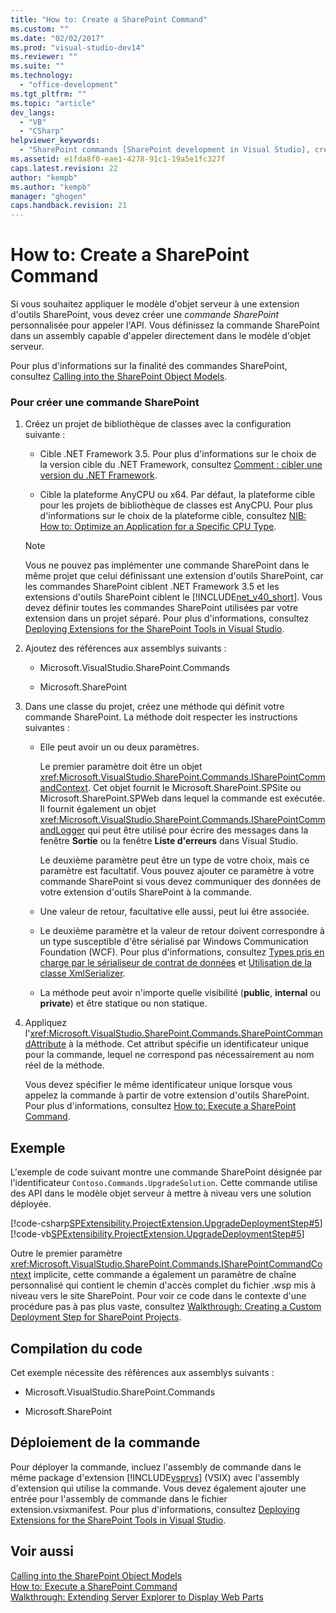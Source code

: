 ```yaml
---
title: "How to: Create a SharePoint Command"
ms.custom: ""
ms.date: "02/02/2017"
ms.prod: "visual-studio-dev14"
ms.reviewer: ""
ms.suite: ""
ms.technology: 
  - "office-development"
ms.tgt_pltfrm: ""
ms.topic: "article"
dev_langs: 
  - "VB"
  - "CSharp"
helpviewer_keywords: 
  - "SharePoint commands [SharePoint development in Visual Studio], creating"
ms.assetid: e1fda8f0-eae1-4278-91c1-19a5e1fc327f
caps.latest.revision: 22
author: "kempb"
ms.author: "kempb"
manager: "ghogen"
caps.handback.revision: 21
---
```

# How to: Create a SharePoint Command
  Si vous souhaitez appliquer le modèle d'objet serveur à une extension d'outils SharePoint, vous devez créer une *commande SharePoint* personnalisée pour appeler l'API.  Vous définissez la commande SharePoint dans un assembly capable d'appeler directement dans le modèle d'objet serveur.  
  
 Pour plus d'informations sur la finalité des commandes SharePoint, consultez [Calling into the SharePoint Object Models](../sharepoint/calling-into-the-sharepoint-object-models.md).  
  
### Pour créer une commande SharePoint  
  
1.  Créez un projet de bibliothèque de classes avec la configuration suivante :  
  
    -   Cible .NET Framework 3.5.  Pour plus d'informations sur le choix de la version cible du .NET Framework, consultez [Comment : cibler une version du .NET Framework](~/ide/how-to-target-a-version-of-the-dotnet-framework.md).  
  
    -   Cible la plateforme AnyCPU ou x64.  Par défaut, la plateforme cible pour les projets de bibliothèque de classes est AnyCPU.  Pour plus d'informations sur le choix de la plateforme cible, consultez [NIB: How to: Optimize an Application for a Specific CPU Type](http://msdn.microsoft.com/fr-fr/294a75d2-4279-4b72-8298-2bea05be907a).  
  
    > [!NOTE]  
    >  Vous ne pouvez pas implémenter une commande SharePoint dans le même projet que celui définissant une extension d'outils SharePoint, car les commandes SharePoint ciblent .NET Framework 3.5 et les extensions d'outils SharePoint ciblent le [!INCLUDE[net_v40_short](../sharepoint/includes/net-v40-short-md.md)].  Vous devez définir toutes les commandes SharePoint utilisées par votre extension dans un projet séparé.  Pour plus d'informations, consultez [Deploying Extensions for the SharePoint Tools in Visual Studio](../sharepoint/deploying-extensions-for-the-sharepoint-tools-in-visual-studio.md).  
  
2.  Ajoutez des références aux assemblys suivants :  
  
    -   Microsoft.VisualStudio.SharePoint.Commands  
  
    -   Microsoft.SharePoint  
  
3.  Dans une classe du projet, créez une méthode qui définit votre commande SharePoint.  La méthode doit respecter les instructions suivantes :  
  
    -   Elle peut avoir un ou deux paramètres.  
  
         Le premier paramètre doit être un objet <xref:Microsoft.VisualStudio.SharePoint.Commands.ISharePointCommandContext>.  Cet objet fournit le Microsoft.SharePoint.SPSite ou Microsoft.SharePoint.SPWeb dans lequel la commande est exécutée.  Il fournit également un objet <xref:Microsoft.VisualStudio.SharePoint.Commands.ISharePointCommandLogger> qui peut être utilisé pour écrire des messages dans la fenêtre **Sortie** ou la fenêtre **Liste d'erreurs** dans Visual Studio.  
  
         Le deuxième paramètre peut être un type de votre choix, mais ce paramètre est facultatif.  Vous pouvez ajouter ce paramètre à votre commande SharePoint si vous devez communiquer des données de votre extension d'outils SharePoint à la commande.  
  
    -   Une valeur de retour, facultative elle aussi, peut lui être associée.  
  
    -   Le deuxième paramètre et la valeur de retour doivent correspondre à un type susceptible d'être sérialisé par Windows Communication Foundation \(WCF\).  Pour plus d'informations, consultez [Types pris en charge par le sérialiseur de contrat de données](http://msdn.microsoft.com/library/7381b200-437a-4506-9556-d77bf1bc3f34) et [Utilisation de la classe XmlSerializer](http://msdn.microsoft.com/library/c680602d-39d3-44f1-bf22-8e6654ad5069).  
  
    -   La méthode peut avoir n'importe quelle visibilité \(**public**, **internal** ou **private**\) et être statique ou non statique.  
  
4.  Appliquez l'<xref:Microsoft.VisualStudio.SharePoint.Commands.SharePointCommandAttribute> à la méthode.  Cet attribut spécifie un identificateur unique pour la commande, lequel ne correspond pas nécessairement au nom réel de la méthode.  
  
     Vous devez spécifier le même identificateur unique lorsque vous appelez la commande à partir de votre extension d'outils SharePoint.  Pour plus d'informations, consultez [How to: Execute a SharePoint Command](../sharepoint/how-to-execute-a-sharepoint-command.md).  
  
## Exemple  
 L'exemple de code suivant montre une commande SharePoint désignée par l'identificateur `Contoso.Commands.UpgradeSolution`.  Cette commande utilise des API dans le modèle objet serveur à mettre à niveau vers une solution déployée.  
  
 [!code-csharp[SPExtensibility.ProjectExtension.UpgradeDeploymentStep#5](../snippets/csharp/VS_Snippets_OfficeSP/spextensibility.projectextension.upgradedeploymentstep/CS/SharePointCommands/Commands.cs#5)]
 [!code-vb[SPExtensibility.ProjectExtension.UpgradeDeploymentStep#5](../snippets/visualbasic/VS_Snippets_OfficeSP/spextensibility.projectextension.upgradedeploymentstep/vb/sharepointcommands/commands.vb#5)]  
  
 Outre le premier paramètre <xref:Microsoft.VisualStudio.SharePoint.Commands.ISharePointCommandContext> implicite, cette commande a également un paramètre de chaîne personnalisé qui contient le chemin d'accès complet du fichier .wsp mis à niveau vers le site SharePoint.  Pour voir ce code dans le contexte d'une procédure pas à pas plus vaste, consultez [Walkthrough: Creating a Custom Deployment Step for SharePoint Projects](../sharepoint/walkthrough-creating-a-custom-deployment-step-for-sharepoint-projects.md).  
  
## Compilation du code  
 Cet exemple nécessite des références aux assemblys suivants :  
  
-   Microsoft.VisualStudio.SharePoint.Commands  
  
-   Microsoft.SharePoint  
  
## Déploiement de la commande  
 Pour déployer la commande, incluez l'assembly de commande dans le même package d'extension [!INCLUDE[vsprvs](../sharepoint/includes/vsprvs-md.md)] \(VSIX\) avec l'assembly d'extension qui utilise la commande.  Vous devez également ajouter une entrée pour l'assembly de commande dans le fichier extension.vsixmanifest.  Pour plus d'informations, consultez [Deploying Extensions for the SharePoint Tools in Visual Studio](../sharepoint/deploying-extensions-for-the-sharepoint-tools-in-visual-studio.md).  
  
## Voir aussi  
 [Calling into the SharePoint Object Models](../sharepoint/calling-into-the-sharepoint-object-models.md)   
 [How to: Execute a SharePoint Command](../sharepoint/how-to-execute-a-sharepoint-command.md)   
 [Walkthrough: Extending Server Explorer to Display Web Parts](../sharepoint/walkthrough-extending-server-explorer-to-display-web-parts.md)  
  
  